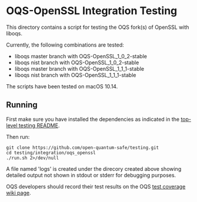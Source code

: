 OQS-OpenSSL Integration Testing
===============================

This directory contains a script for testing the OQS fork(s) of OpenSSL with liboqs.

Currently, the following combinations are tested:

- liboqs master branch with OQS-OpenSSL\_1\_0\_2-stable
- liboqs nist branch with OQS-OpenSSL\_1\_0\_2-stable
- liboqs master branch with OQS-OpenSSL\_1\_1\_1-stable
- liboqs nist branch with OQS-OpenSSL\_1\_1\_1-stable

The scripts have been tested on macOS 10.14.

Running
-------

First make sure you have installed the dependencies as indicated in the [top-level testing README](https://github.com/open-quantum-safe/testing/blob/master/README.md).

Then run:

	git clone https://github.com/open-quantum-safe/testing.git
	cd testing/integration/oqs_openssl
	./run.sh 2>/dev/null

A file named 'logs' is created under the direcory created above showing detailed output not shown in stdout or stderr for debugging purposes.  

OQS developers should record their test results on the OQS [test coverage wiki page](https://github.com/open-quantum-safe/testing/wiki/Configurations-test-coverage).
